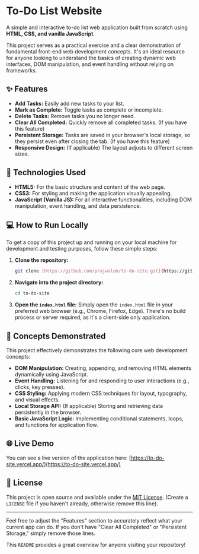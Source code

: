 # To-Do List Website

A simple and interactive to-do list web application built from scratch using **HTML, CSS, and vanilla JavaScript**.

This project serves as a practical exercise and a clear demonstration of fundamental front-end web development concepts. It's an ideal resource for anyone looking to understand the basics of creating dynamic web interfaces, DOM manipulation, and event handling without relying on frameworks.

## ✨ Features

* **Add Tasks:** Easily add new tasks to your list.
* **Mark as Complete:** Toggle tasks as complete or incomplete.
* **Delete Tasks:** Remove tasks you no longer need.
* **Clear All Completed:** Quickly remove all completed tasks. (If you have this feature)
* **Persistent Storage:** Tasks are saved in your browser's local storage, so they persist even after closing the tab. (If you have this feature)
* **Responsive Design:** (If applicable) The layout adjusts to different screen sizes.

## 🚀 Technologies Used

* **HTML5:** For the basic structure and content of the web page.
* **CSS3:** For styling and making the application visually appealing.
* **JavaScript (Vanilla JS):** For all interactive functionalities, including DOM manipulation, event handling, and data persistence.

## 💻 How to Run Locally

To get a copy of this project up and running on your local machine for development and testing purposes, follow these simple steps:

1.  **Clone the repository:**
    ```bash
    git clone [https://github.com/prajwalom/to-do-site.git](https://github.com/prajwalom/to-do-site.git)
    ```
2.  **Navigate into the project directory:**
    ```bash
    cd to-do-site
    ```
3.  **Open the `index.html` file:**
    Simply open the `index.html` file in your preferred web browser (e.g., Chrome, Firefox, Edge). There's no build process or server required, as it's a client-side only application.

## 🧠 Concepts Demonstrated

This project effectively demonstrates the following core web development concepts:

* **DOM Manipulation:** Creating, appending, and removing HTML elements dynamically using JavaScript.
* **Event Handling:** Listening for and responding to user interactions (e.g., clicks, key presses).
* **CSS Styling:** Applying modern CSS techniques for layout, typography, and visual effects.
* **Local Storage API:** (If applicable) Storing and retrieving data persistently in the browser.
* **Basic JavaScript Logic:** Implementing conditional statements, loops, and functions for application flow.

## 🌐 Live Demo

You can see a live version of the application here:
[https://to-do-site.vercel.app/](https://to-do-site.vercel.app/)

## 📄 License

This project is open source and available under the [MIT License](LICENSE). (Create a `LICENSE` file if you haven't already, otherwise remove this line).

---

Feel free to adjust the "Features" section to accurately reflect what your current app can do. If you don't have "Clear All Completed" or "Persistent Storage," simply remove those lines.

This `README` provides a great overview for anyone visiting your repository!
